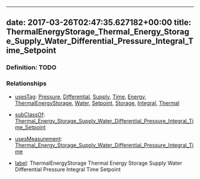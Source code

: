 
---
date: 2017-03-26T02:47:35.627182+00:00
title: ThermalEnergyStorage_Thermal_Energy_Storage_Supply_Water_Differential_Pressure_Integral_Time_Setpoint
---
### Definition: TODO

### Relationships

* [usesTag](https://brickschema.org/schema/1.0/BrickFrame#usesTag): [Pressure](https://brickschema.org/schema/1.0/BrickTag#Pressure), [Differential](https://brickschema.org/schema/1.0/BrickTag#Differential), [Supply](https://brickschema.org/schema/1.0/BrickTag#Supply), [Time](https://brickschema.org/schema/1.0/BrickTag#Time), [Energy](https://brickschema.org/schema/1.0/BrickTag#Energy), [ThermalEnergyStorage](https://brickschema.org/schema/1.0/BrickTag#ThermalEnergyStorage), [Water](https://brickschema.org/schema/1.0/BrickTag#Water), [Setpoint](https://brickschema.org/schema/1.0/BrickTag#Setpoint), [Storage](https://brickschema.org/schema/1.0/BrickTag#Storage), [Integral](https://brickschema.org/schema/1.0/BrickTag#Integral), [Thermal](https://brickschema.org/schema/1.0/BrickTag#Thermal)

* [subClassOf](http://www.w3.org/2000/01/rdf-schema#subClassOf): [Thermal_Energy_Storage_Supply_Water_Differential_Pressure_Integral_Time_Setpoint](https://brickschema.org/schema/1.0/Brick#Thermal_Energy_Storage_Supply_Water_Differential_Pressure_Integral_Time_Setpoint)

* [usesMeasurement](https://brickschema.org/schema/1.0/BrickFrame#usesMeasurement): [Thermal_Energy_Storage_Supply_Water_Differential_Pressure_Integral_Time](https://brickschema.org/schema/1.0/Brick#Thermal_Energy_Storage_Supply_Water_Differential_Pressure_Integral_Time)

* [label](http://www.w3.org/2000/01/rdf-schema#label): ThermalEnergyStorage Thermal Energy Storage Supply Water Differential Pressure Integral Time Setpoint
